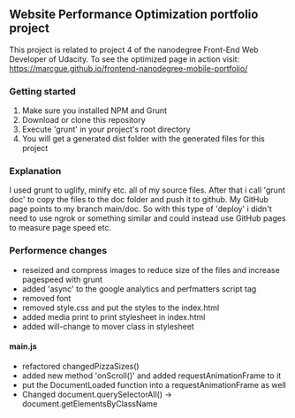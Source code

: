 ## Website Performance Optimization portfolio project

This project is related to project 4 of the nanodegree Front-End Web Developer of Udacity.
To see the optimized page in action visit: https://marcgue.github.io/frontend-nanodegree-mobile-portfolio/

### Getting started
1. Make sure you installed NPM and Grunt
2. Download or clone this repository
3. Execute 'grunt' in your project's root directory
4. You will get a generated dist folder with the generated files for this project

### Explanation
I used grunt to uglify, minify etc. all of my source files. After that i call 'grunt doc' to copy the files to the doc folder 
and push it to github. My GitHub page points to my branch main/doc. So with this type of 'deploy' i didn't need to use ngrok or something similar and could instead use GitHub pages to measure page speed etc.

### Performence changes
* reseized and compress images to reduce size of the files and increase pagespeed with grunt
* added 'async' to the google analytics and perfmatters script tag
* removed font
* removed style.css and put the styles to the index.html
* added media print to print stylesheet in index.html
* added will-change to mover class in stylesheet

#### main.js
* refactored changedPizzaSizes()
* added new method 'onScroll()' and added requestAnimationFrame to it
* put the DocumentLoaded function into a requestAnimationFrame as well
* Changed document.querySelectorAll() -> document.getElementsByClassName